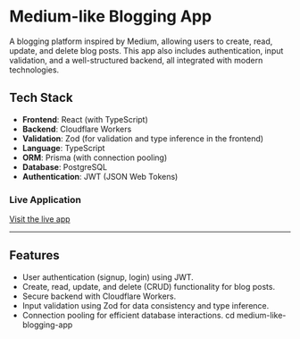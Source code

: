 # Medium-like Blogging App

A blogging platform inspired by Medium, allowing users to create, read, update, and delete blog posts. This app also includes authentication, input validation, and a well-structured backend, all integrated with modern technologies.

## Tech Stack
- **Frontend**: React (with TypeScript)
- **Backend**: Cloudflare Workers
- **Validation**: Zod (for validation and type inference in the frontend)
- **Language**: TypeScript
- **ORM**: Prisma (with connection pooling)
- **Database**: PostgreSQL
- **Authentication**: JWT (JSON Web Tokens)

### Live Application
[Visit the live app](https://medium-write.vercel.app/signup)

---

## Features
- User authentication (signup, login) using JWT.
- Create, read, update, and delete (CRUD) functionality for blog posts.
- Secure backend with Cloudflare Workers.
- Input validation using Zod for data consistency and type inference.
- Connection pooling for efficient database interactions.
 cd medium-like-blogging-app
